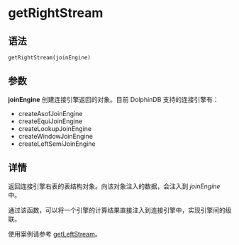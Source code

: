 # getRightStream

## 语法

`getRightStream(joinEngine)`

## 参数

**joinEngine** 创建连接引擎返回的对象。目前 DolphinDB 支持的连接引擎有：

* createAsofJoinEngine
* createEquiJoinEngine
* createLookupJoinEngine
* createWindowJoinEngine
* createLeftSemiJoinEngine

## 详情

返回连接引擎右表的表结构对象。向该对象注入的数据，会注入到 *joinEngine* 中。

通过该函数，可以将一个引擎的计算结果直接注入到连接引擎中，实现引擎间的级联。

使用案例请参考 [getLeftStream](getLeftStream.html)。

